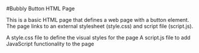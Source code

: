 #Bubbly Button HTML Page

This is a basic HTML page that defines a web page with a button element. The page links to an external stylesheet (style.css) and script file (script.js).

A style.css file to define the visual styles for the page
A script.js file to add JavaScript functionality to the page